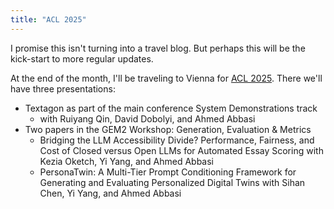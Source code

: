 ```yaml
---
title: "ACL 2025"
---
```


I promise this isn't turning into a travel blog.
But perhaps this will be the kick-start to more regular updates. 

At the end of the month, I'll be traveling to Vienna for [ACL 2025](https://2025.aclweb.org/). 
There we'll have three presentations:

- Textagon as part of the main conference System Demonstrations track
  - with Ruiyang Qin, David Dobolyi, and Ahmed Abbasi 
- Two papers in the GEM2 Workshop: Generation, Evaluation & Metrics 
  - Bridging the LLM Accessibility Divide? Performance, Fairness, and Cost of Closed versus Open LLMs for Automated Essay Scoring with Kezia Oketch, Yi Yang, and Ahmed Abbasi
  - PersonaTwin: A Multi-Tier Prompt Conditioning Framework for Generating and Evaluating Personalized Digital Twins with Sihan Chen, Yi Yang, and Ahmed Abbasi  





